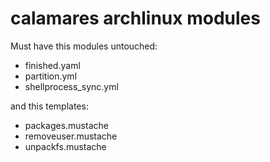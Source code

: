 # calamares archlinux modules

Must have this modules untouched:
- finished.yaml
- partition.yml
- shellprocess_sync.yml

and this templates:
- packages.mustache
- removeuser.mustache
- unpackfs.mustache
